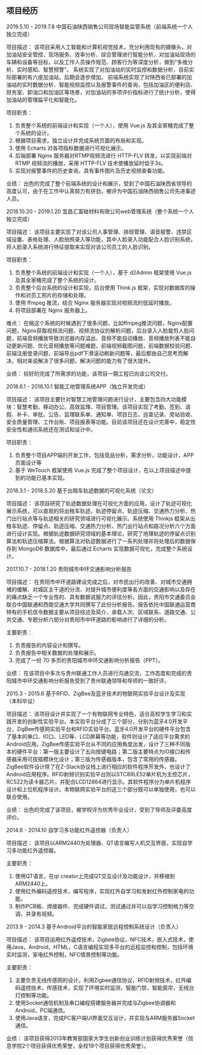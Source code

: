 ## 项目经历

2019.5.10 - 2019.7.8 中国石油陕西销售公司现场智能监管系统（前端系统一个人独立完成）

项目描述：
该项目采用人工智能和计算机视觉技术，充分利用现有的摄像头，对加油站安全管控、现场服务、效率分析、综合管理进行智能分析，对加油站现场的车辆和设备等目标，以及工作人员操作规范、顾客行为等深度分析，做到“多维分析、实时感知、智慧预警”。
系统实现了对加油站的实时监控和数据分析，目前实际部署的有六座加油站，后期会逐步增加。
前端系统实现了对陕西省已部署的加油站的实时数据分析、智能视频监控以及报警事件的查询，包括加油区的便利店、财务室、卸油口和加油区等场景，对加油站的多项评价指标进行了统计分析，使得加油站的管理扁平化和智能化。

项目职责：
1. 负责整个系统的前端设计和实现（一个人），使用 Vue.js 及其全家桶完成了整个系统的设计。
2. 根据项目需求，独立设计并完成系统页面的布局和实现。
3. 使用 Echarts 对各项指标数据进行可视化展示。
4. 后端部署 Nginx 服务器对RTMP视频流进行 HTTP-FLV 转发，以实现前端对 RTMP 视频流的播放，采用 HTTP-FLV 技术使播放延时低于3s。
5. 实现对报警事件的历史查询，具有事件图片及历史视频查看功能。

业绩：
出色的完成了整个前端系统的设计和展示，受到了中国石油陕西省领导的高度认可，由于在工作中认真努力有拼劲，被评为中国石油陕西销售公司先进事迹人员。

2018.10.20 - 2019.1.20 宜昌汇富硅材料有限公司web管理系统（整个系统一个人独立完成）

项目描述：
该项目主要实现了对该公司人事管理、排班管理、语音报警、违禁区域设置、表格处理、人脸拍照录入等功能，其中人脸录入功能配合人脸识别系统，将人脸录入系统进行特征提取来实现对该公司员工的人脸识别。

项目职责：
1. 负责整个系统的前端设计和实现（一个人），基于 d2Admin 框架使用 Vue.js 及其全家桶完成了整个系统的设计。
2. 负责整个后台系统的设计和实现，后台使用 Think.js 框架，实现对数据库的操作和对员工照片的存储和处理。
3. 使用 ffmpeg 推流，结合 Nginx 服务器实现对视频流的低延时播放。
3. 将项目部署在 Nginx 服务器上。

难点：
在做这个系统的时候遇到了很多问题，比如ffmpeg推流问题，Nginx配置问题，Nginx获取视频流问题、视频流协议的解析问题，后台录入人脸裁剪人脸问题，前端音频播放导致浏览器内存溢出、音频不能自动播放、音频播放列表不能自动更新问题、优化音频播放等问题难题，前端视频截图问题，前端数据校验问题、前端注册登录问题，前端导出pdf下滑滚动刷新问题等，最后都由自己思考而解决，相对来说解决了很多问题，解决问题的能力有了很大提升。

业绩：
较好的完成了所需求的功能，该项目一期工程已向该公司交付。


2018.6.1 - 2018.10.1 智能工地管理系统APP（独立开发完成）

项目描述：
该项目主要针对智慧工地管理问题进行设计，主要包含四大功能模块：智慧考勤、移动办公、高效监理、项目管理。该项目实现了考勤、签到、请假、补卡、审批、公告、监理联系单、通知单、项目日志、巡查记录、旁站验收、安全质量管理、工作台账、项目报表等功能。目前该项目还在设计完善中，稳定性安全性和通讯系统还在测试和设计中。

项目职责：
1. 负责整个项目APP端的开发工作，包括竞品分析，需求分析，功能设计，APP页面设计等
2. 基于 WeTouch 框架使用 Vue.js 完成了整个项目设计，在以上项目描述中提到的功能已基本实现。


2018.3.1 - 2018.5.20 基于出租车轨迹数据的可视化系统（论文）

项目描述：
该项目研究了轨迹数据处理在可视化方面的应用，设计了轨迹可视化展示系统，可以直观的将出租车轨迹、轨迹停留点、轨迹压缩、交通热力分析、热门出行站点等与轨迹相关的研究领域进行可视化展示。系统使用 Thinkjs 框架从出租车轨迹、停留点、轨迹压缩、交通热力分析、热门出行站点和路况分析六个方面进行设计实现。根据轨迹数据研究领域的基本理论，研究了地理轨迹的停留点识别算法和轨迹压缩算法。根据算法对轨迹数据进行了一系列处理并将处理后的数据保存到 MongoDB 数据库中，最后通过 Echarts 实现数据可视化，完成整个系统设计。


2017.10.7 - 2018.1.20 贵阳城市中环交通影响分析报告

项目描述：
在贵阳市中环道路建设完成之后，对市民出行的改善、对城市交通拥堵的缓解、对城区主干道的分流、对提升城市便利度等各方面的交通影响以及存在的痛点缺乏一个专业性的、具有数据说服力的评估分析。因此，贵阳市交通委员会联合中国联通和西南交通大学共同撰写了此份分析报告。报告依托中国联通运营商特有的手机信令数据主要从项目综述及简介、承载人次、区域联系、道路交通、公共交通、专题分析六部分对贵阳市中环道路的影响进行了详细的分析。

主要职责：
1. 负责报告的内容设计和撰写。
2. 负责报告中相关数据的处理和展示。
3. 完成了一份 70 多页的贵阳城市中环交通影响分析报告（PPT）。

业绩：
在该项目中多次与贵州联通工作人员进行沟通交流，工作态度和完成的贵阳城市中环交通影响分析报告受到了贵州联通领导和导师的一致好评。


2015.3 - 2015.6 基于RFID、ZigBee及蓝牙技术的物联网实验平台设计及实现 （本科毕设）

项目描述：
该项目设计并实现了一个有物联网专业特色，适合高校学生学习和实践开发的创新性实验平台。本实验平台分成了三个部分，分别为蓝牙4.0开发平台，ZigBee传感网实验平台和RFID实验平台。蓝牙4.0开发平台的硬件平台包含了基本的串口、IO口、LED等、LCD屏幕等功能，软件则设计了适应平台需求的Android应用。ZigBee传感实验平台从不同的应用角度出发，设计了三种不同版本的硬件平台：第一版主要设计了五向按键电路；第二版主要特点为IO接口和传感器采用可拔插模块化设计；第三版为传感器版本，包含了常用的传感器。ZigBee软件设计除了在Z-Stack协议栈上进行相应的软件程序开发外，也设计了Android应用程序。RFID射频识别实验平台则以STC89LE52单片机为主控芯片，RC522为读卡器芯片，并配合LCD12864进行显示。其软件程序分为单片机程序设计和上位机程序设计。本物联网实验平台的这三个部分既可以单独使用，也可以联合使用。

业绩：
出色的完成了该项目，被学校评为优秀毕业设计，受到了导师及评委高度评价。


2014.6 - 2014.10 自学习多功能红外遥控器（负责人）

项目描述：
该项目以ARM2440为处理器、QT语言编写人机交互界面，实现自学习多功能红外遥控器。

主要职责：
1. 使用QT语言，在qt creator上完成QT交互设计及功能设计，并移植到ARM2440上。
2. 使用红外编码遥控技术，编写程序，实现红外自学习和发射红外控制家电的功能。
3. 制作PCB板、焊接器件、完成硬件调试，测试通过并可以自学习控制格力等空调，并录有视频。


2013.9 - 2014.3  基于Android平台的智能家居远程控制系统设计（负责人）

项目描述：
该项目运用红外遥控技术，Zigbee协议，NFC技术，嵌入式技术，使用Java，Android，HTML，C语言编程实现多平台的远程监控和控制，包括环境实时监测，家电红外控制，NFC情景控制等功能。

主要职责：
1. 主要负责无线传感网的设计，利用Zigbee通信协议，RFID射频技术，红外编码遥控技术，传感技术，实现了环境实时监测，智能门禁，智能窗帘，无线台灯控制等功能。
2. 使用Socket通信机制及串口编程搭建服务器并完成与Zigbee协调器和Android，PC端通信。
3. 使用Java语言，完成PC客户端UI界面交互设计，并实现与ARM服务器Socket通信。

业绩：
该项目获得2013年教育部国家大学生创新创业训练计划获得优秀荣誉（信息学院2个项目获得优秀荣誉，全校19个项目获得优秀荣誉）。

